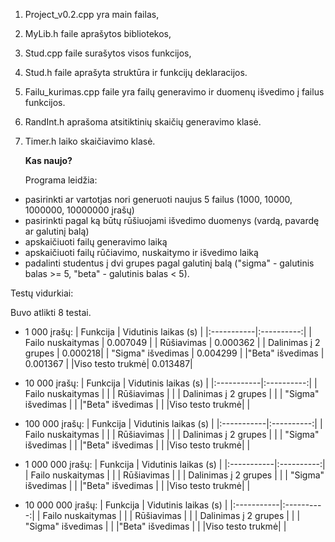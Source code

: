 1. Project_v0.2.cpp yra main failas,
2. MyLib.h faile aprašytos bibliotekos,
3. Stud.cpp faile surašytos visos funkcijos,
4. Stud.h faile aprašyta struktūra ir funkcijų deklaracijos.
5. Failu_kurimas.cpp faile yra failų generavimo ir duomenų išvedimo į failus funkcijos.
6. RandInt.h aprašoma atsitiktinių skaičių generavimo klasė.
7. Timer.h laiko skaičiavimo klasė.

   **Kas naujo?**

   Programa leidžia:
* pasirinkti ar vartotjas nori generuoti naujus 5 failus (1000, 10000, 1000000, 10000000 įrašų)
* pasirinkti pagal ką būtų rūšiuojami išvedimo duomenys (vardą, pavardę ar galutinį balą)
* apskaičiuoti failų generavimo laiką
* apskaičiuoti failų rūčiavimo, nuskaitymo ir išvedimo laiką
* padalinti studentus į dvi grupes pagal galutinį balą ("sigma" - galutinis balas >= 5, "beta" - galutinis balas < 5).

Testų vidurkiai:

Buvo atlikti 8 testai.

* 1 000 įrašų:
  | Funkcija   | Vidutinis laikas (s)   |
  |:-----------|:----------:|
  | Failo nuskaitymas       |   0.007049 | 
  | Rūšiavimas        |   0.000362   | 
  | Dalinimas į 2 grupes     | 0.000218|
  | "Sigma" išvedimas |  0.004299  |
  |"Beta" išvedimas | 0.001367 |
  |Viso testo trukmė| 0.013487|


* 10 000 įrašų:
  | Funkcija   | Vidutinis laikas (s)   |
  |:-----------|:----------:|
  | Failo nuskaitymas       |    | 
  | Rūšiavimas        |      | 
  | Dalinimas į 2 grupes     | |
  | "Sigma" išvedimas |    |
  |"Beta" išvedimas |  |
  |Viso testo trukmė| |


* 100 000 įrašų:
  | Funkcija   | Vidutinis laikas (s)   |
  |:-----------|:----------:|
  | Failo nuskaitymas       |    | 
  | Rūšiavimas        |      | 
  | Dalinimas į 2 grupes     | |
  | "Sigma" išvedimas |    |
  |"Beta" išvedimas |  |
  |Viso testo trukmė| |


* 1 000 000 įrašų:
  | Funkcija   | Vidutinis laikas (s)   |
  |:-----------|:----------:|
  | Failo nuskaitymas       |    | 
  | Rūšiavimas        |      | 
  | Dalinimas į 2 grupes     | |
  | "Sigma" išvedimas |    |
  |"Beta" išvedimas |  |
  |Viso testo trukmė| |


* 10 000 000 įrašų:
  | Funkcija   | Vidutinis laikas (s)   |
  |:-----------|:----------:|
  | Failo nuskaitymas       |    | 
  | Rūšiavimas        |      | 
  | Dalinimas į 2 grupes     | |
  | "Sigma" išvedimas |    |
  |"Beta" išvedimas |  |
  |Viso testo trukmė| |
